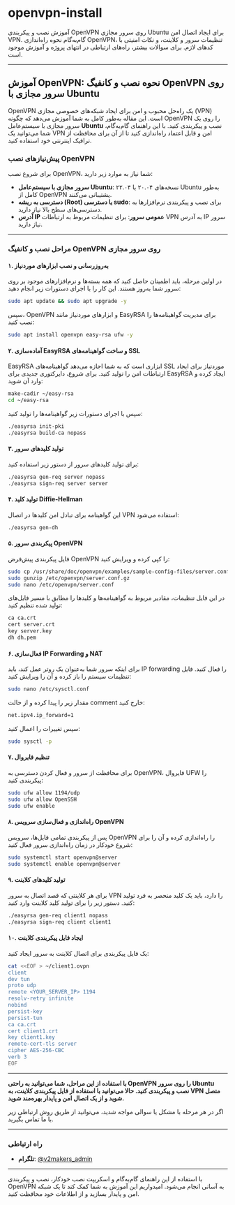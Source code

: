 # openvpn-install
آموزش نصب و پیکربندی OpenVPN روی سرور مجازی Ubuntu برای ایجاد اتصال امن VPN. گام‌به‌گام نحوه راه‌اندازی OpenVPN، تنظیمات سرور و کلاینت، و نکات امنیتی با کدهای لازم. برای سوالات بیشتر، راه‌های ارتباطی در انتهای پروژه و آموزش موجود است.

---

## **آموزش OpenVPN: نحوه نصب و کانفیگ OpenVPN روی سرور مجازی با Ubuntu**

OpenVPN یک راه‌حل محبوب و امن برای ایجاد شبکه‌های خصوصی مجازی (VPN) است. این مقاله به‌طور کامل به شما آموزش می‌دهد که چگونه OpenVPN را روی یک سرور مجازی با سیستم‌عامل **Ubuntu** نصب و پیکربندی کنید. با این راهنمای گام‌به‌گام، شما می‌توانید یک VPN امن و قابل اعتماد راه‌اندازی کنید تا از آن برای محافظت از ترافیک اینترنتی خود استفاده کنید.

### **پیش‌نیازهای نصب OpenVPN**
برای شروع نصب OpenVPN، شما نیاز به موارد زیر دارید:

- **سرور مجازی با سیستم‌عامل Ubuntu**: نسخه‌های ۲۰.۰۴ یا ۲۲.۰۴ Ubuntu به‌طور کامل از OpenVPN پشتیبانی می‌کنند.
- **دسترسی به ریشه (Root) یا دسترسی sudo**: برای نصب و پیکربندی نرم‌افزارها به دسترسی‌های سطح بالا نیاز دارید.
- **آدرس IP عمومی سرور**: برای تنظیمات مربوط به ارتباطات VPN به آدرس IP سرور نیاز دارید.

---

### **مراحل نصب و کانفیگ OpenVPN روی سرور مجازی**

#### **۱. به‌روزرسانی و نصب ابزارهای موردنیاز**
در اولین مرحله، باید اطمینان حاصل کنید که همه بسته‌ها و نرم‌افزارهای موجود بر روی سرور شما به‌روز هستند. این کار را با اجرای دستورات زیر انجام دهید:
```bash
sudo apt update && sudo apt upgrade -y
```
سپس، OpenVPN و ابزارهای موردنیاز مانند EasyRSA برای مدیریت گواهینامه‌ها را نصب کنید:
```bash
sudo apt install openvpn easy-rsa ufw -y
```

#### **۲. آماده‌سازی EasyRSA و ساخت گواهینامه‌های SSL**
EasyRSA ابزاری است که به شما اجازه می‌دهد گواهینامه‌های SSL موردنیاز برای ایجاد ارتباطات امن را تولید کنید. برای شروع، دایرکتوری جدیدی برای EasyRSA ایجاد کرده و وارد آن شوید:
```bash
make-cadir ~/easy-rsa
cd ~/easy-rsa
```
سپس با اجرای دستورات زیر گواهینامه‌ها را تولید کنید:
```bash
./easyrsa init-pki
./easyrsa build-ca nopass
```

#### **۳. تولید کلیدهای سرور**
برای تولید کلیدهای سرور از دستور زیر استفاده کنید:
```bash
./easyrsa gen-req server nopass
./easyrsa sign-req server server
```

#### **۴. تولید کلید Diffie-Hellman**
این گواهینامه برای تبادل امن کلیدها در اتصال VPN استفاده می‌شود:
```bash
./easyrsa gen-dh
```

#### **۵. پیکربندی سرور OpenVPN**
فایل پیکربندی پیش‌فرض OpenVPN را کپی کرده و ویرایش کنید:
```bash
sudo cp /usr/share/doc/openvpn/examples/sample-config-files/server.conf.gz /etc/openvpn/
sudo gunzip /etc/openvpn/server.conf.gz
sudo nano /etc/openvpn/server.conf
```
در این فایل تنظیمات، مقادیر مربوط به گواهینامه‌ها و کلیدها را مطابق با مسیر فایل‌های تولید شده تنظیم کنید:
```bash
ca ca.crt
cert server.crt
key server.key
dh dh.pem
```

#### **۶. فعال‌سازی IP Forwarding و NAT**
برای اینکه سرور شما به‌عنوان یک روتر عمل کند، باید IP forwarding را فعال کنید. فایل تنظیمات سیستم را باز کرده و آن را ویرایش کنید:
```bash
sudo nano /etc/sysctl.conf
```
مقدار زیر را پیدا کرده و از حالت comment خارج کنید:
```bash
net.ipv4.ip_forward=1
```
سپس تغییرات را اعمال کنید:
```bash
sudo sysctl -p
```

#### **۷. تنظیم فایروال**
برای محافظت از سرور و فعال کردن دسترسی به OpenVPN، فایروال UFW را پیکربندی کنید:
```bash
sudo ufw allow 1194/udp
sudo ufw allow OpenSSH
sudo ufw enable
```

#### **۸. راه‌اندازی و فعال‌سازی سرویس OpenVPN**
پس از پیکربندی تمامی فایل‌ها، سرویس OpenVPN را راه‌اندازی کرده و آن را برای شروع خودکار در زمان راه‌اندازی سرور فعال کنید:
```bash
sudo systemctl start openvpn@server
sudo systemctl enable openvpn@server
```

#### **۹. تولید کلیدهای کلاینت**
برای هر کلاینتی که قصد اتصال به سرور VPN را دارد، باید یک کلید منحصر به فرد تولید کنید. دستور زیر را برای تولید کلید کلاینت وارد کنید:
```bash
./easyrsa gen-req client1 nopass
./easyrsa sign-req client client1
```

#### **۱۰. ایجاد فایل پیکربندی کلاینت**
یک فایل پیکربندی برای اتصال کلاینت به سرور ایجاد کنید:
```bash
cat <<EOF > ~/client1.ovpn
client
dev tun
proto udp
remote <YOUR_SERVER_IP> 1194
resolv-retry infinite
nobind
persist-key
persist-tun
ca ca.crt
cert client1.crt
key client1.key
remote-cert-tls server
cipher AES-256-CBC
verb 3
EOF
```

---

**با استفاده از این مراحل، شما می‌توانید به راحتی OpenVPN را روی سرور Ubuntu نصب و پیکربندی کنید. حالا می‌توانید با استفاده از فایل پیکربندی کلاینت، به VPN متصل شوید و از یک اتصال امن و پایدار بهره‌مند شوید.**

اگر در هر مرحله با مشکل یا سوالی مواجه شدید، می‌توانید از طریق روش‌ ارتباطی زیر با ما تماس بگیرید.

---

### **راه‌ ارتباطی**

- **تلگرام**: [@v2makers_admin](https://t.me/v2makers_admin)

---

با استفاده از این راهنمای گام‌به‌گام و اسکریپت نصب خودکار، نصب و پیکربندی OpenVPN به آسانی انجام می‌شود. امیدواریم این آموزش به شما کمک کند تا یک شبکه امن و پایدار بسازید و از اطلاعات خود محافظت کنید.

